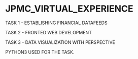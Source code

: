 # JPMC_VIRTUAL_EXPERIENCE

TASK 1 - ESTABLISHING FINANCIAL DATAFEEDS


TASK 2 - FRONTED WEB DEVELOPMENT


TASK 3 - DATA VISUALIZATION WITH PERSPECTIVE

PYTHON3 USED FOR THE TASK.
